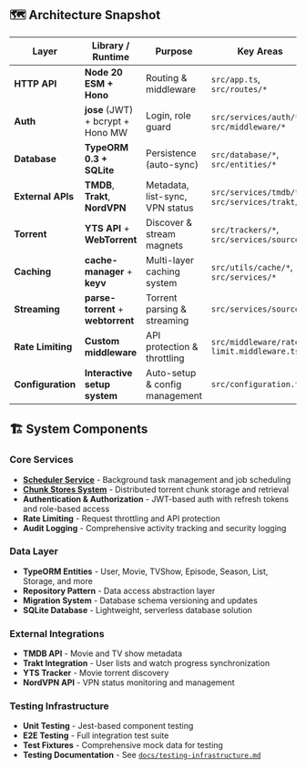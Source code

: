 ## 🗺️ Architecture Snapshot

| **Layer**         | **Library / Runtime**              | **Purpose**                     | **Key Areas**                                 |
| ----------------- | ---------------------------------- | ------------------------------- | --------------------------------------------- |
| **HTTP API**      | **Node 20 ESM + Hono**             | Routing & middleware            | `src/app.ts`, `src/routes/*`                  |
| **Auth**          | **jose** (JWT) + bcrypt + Hono MW  | Login, role guard               | `src/services/auth/*`, `src/middleware/*`     |
| **Database**      | **TypeORM 0.3 + SQLite**           | Persistence (auto-sync)         | `src/database/*`, `src/entities/*`            |
| **External APIs** | **TMDB**, **Trakt**, **NordVPN**   | Metadata, list-sync, VPN status | `src/services/tmdb/*`, `src/services/trakt/*` |
| **Torrent**       | **YTS API** + **WebTorrent**       | Discover & stream magnets       | `src/trackers/*`, `src/services/source/*`     |
| **Caching**       | **cache-manager** + **keyv**       | Multi-layer caching system      | `src/utils/cache/*`, `src/services/*`         |
| **Streaming**     | **parse-torrent** + **webtorrent** | Torrent parsing & streaming     | `src/services/source/*`                       |
| **Rate Limiting** | **Custom middleware**              | API protection & throttling     | `src/middleware/rate-limit.middleware.ts`     |
| **Configuration** | **Interactive setup system**       | Auto-setup & config management  | `src/configuration.ts`                        |

## 🏗️ System Components

### Core Services

- **[Scheduler Service](../backend/docs/scheduler-service.md)** - Background task management and job scheduling
- **[Chunk Stores System](../backend/docs/chunk-stores.md)** - Distributed torrent chunk storage and retrieval
- **Authentication & Authorization** - JWT-based auth with refresh tokens and role-based access
- **Rate Limiting** - Request throttling and API protection
- **Audit Logging** - Comprehensive activity tracking and security logging

### Data Layer

- **TypeORM Entities** - User, Movie, TVShow, Episode, Season, List, Storage, and more
- **Repository Pattern** - Data access abstraction layer
- **Migration System** - Database schema versioning and updates
- **SQLite Database** - Lightweight, serverless database solution

### External Integrations

- **TMDB API** - Movie and TV show metadata
- **Trakt Integration** - User lists and watch progress synchronization
- **YTS Tracker** - Movie torrent discovery
- **NordVPN API** - VPN status monitoring and management

### Testing Infrastructure

- **Unit Testing** - Jest-based component testing
- **E2E Testing** - Full integration test suite
- **Test Fixtures** - Comprehensive mock data for testing
- **Testing Documentation** - See [`docs/testing-infrastructure.md`](testing-infrastructure.md)
